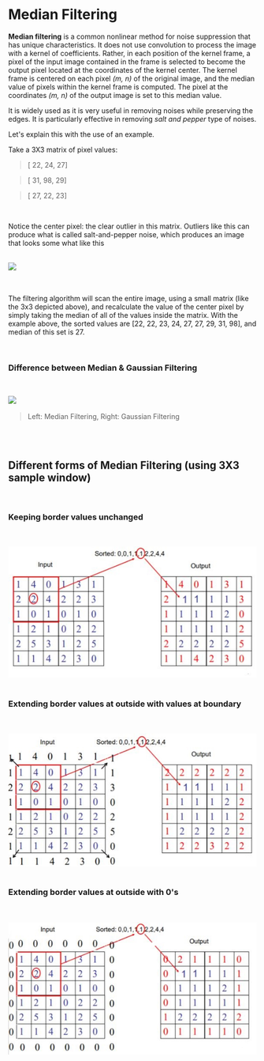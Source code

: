 # Median Filtering

__Median filtering__ is a common nonlinear method for noise suppression that has unique characteristics. It does not use convolution to process the image with a kernel of coefficients. Rather, in each position of the kernel frame, a pixel of the input image contained in the frame is selected to become the output pixel located at the coordinates of the kernel center. The kernel frame is centered on each pixel _(m, n)_ of the original image, and the median value of pixels within the kernel frame is computed. The pixel at the coordinates _(m, n)_ of the output image is set to this median value.

It is widely used as it is very useful in removing noises while preserving the edges. It is particularly effective in removing _salt and pepper_ type of noises.

Let's explain this with the use of an example.

Take a 3X3 matrix of pixel values:

> [ 22, 24, 27]

>[ 31, 98, 29]

>[ 27, 22, 23]

<br/>

Notice the center pixel: the clear outlier in this matrix. Outliers like this can produce what is called salt-and-pepper noise, which produces an image that looks some what like this
<br/>
<br/>

![](https://miro.medium.com/max/671/1*2I9jCD3ZuQd-SUhC21ra8Q.jpeg)

<br/>

The filtering algorithm will scan the entire image, using a small matrix (like the 3x3 depicted above), and recalculate the value of the center pixel by simply taking the median of all of the values inside the matrix. With the example above, the sorted values are [22, 22, 23, 24, 27, 27, 29, 31, 98], and median of this set is 27.

<br/>

### Difference between Median & Gaussian Filtering

<br/>


![](https://miro.medium.com/max/3000/1*H-Rc2oZLOQdZkUselTPiig.png)

> Left: Median Filtering, Right: Gaussian Filtering

<br/>
<br/>

## Different  forms of Median Filtering (using 3X3 sample window)

<br/>

### Keeping border values unchanged 
<br/>
<br/>

<img src="images/img_3.jpg">
<br/>
<br/>

### Extending border values at outside with values at boundary
<br/>
<br/>

<img src="images/img_2.jpg">
<br/>
<br/>

### Extending border values at outside with 0's
<br/>
<br/>

<img src="images/img_1.jpg">